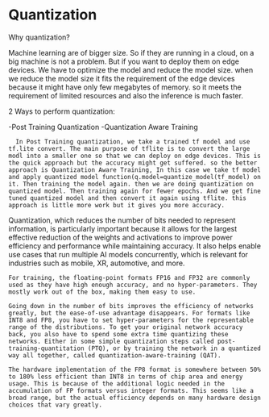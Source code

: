 # Quantization

Why quantization?

   Machine learning are of bigger size. So if they are running in a cloud, on a big machine is not a problem. But if you want to deploy them on edge devices. We have to optimize the model and reduce the model size. when we reduce the model size it fits the requirement of the edge devices because it might have only few megabytes of memory. so it meets the requirement of limited resources and also the inference is much faster.


2 Ways to perform quantization:

  -Post Training Quantization
  -Quantization Aware Training 
 
      In Post Training quantization, we take a trained tf model and use tf.lite convert. The main purpose of tflite is to convert the large modl into a smaller one so that we can deploy on edge devices. This is the quick approach but the accuracy might get suffered. so the better approach is Quantization Aware Training, In this case we take tf model and apply quantized model function(q.model=quantize_model(tf_model) on it. Then training the model again. then we are doing quantization on quantized model. Then training again for fewer epochs. And we get fine tuned quantized model and then convert it again using tflite. this approach is little more work but it gives you more accuracy.

 Quantization, which reduces the number of bits needed to represent information, is particularly important because it allows for the largest effective reduction of the weights and activations to improve power efficiency and performance while maintaining accuracy. It also helps enable use cases that run multiple AI models concurrently, which is relevant for industries such as mobile, XR, automotive, and more.

    For training, the floating-point formats FP16 and FP32 are commonly used as they have high enough accuracy, and no hyper-parameters. They mostly work out of the box, making them easy to use. 

    Going down in the number of bits improves the efficiency of networks greatly, but the ease-of-use advantage disappears. For formats like INT8 and FP8, you have to set hyper-parameters for the representable range of the distributions. To get your original network accuracy back, you also have to spend some extra time quantizing these networks. Either in some simple quantization steps called post-training-quantitation (PTQ), or by training the network in a quantized way all together, called quantization-aware-training (QAT).

    The hardware implementation of the FP8 format is somewhere between 50% to 180% less efficient than INT8 in terms of chip area and energy usage. This is because of the additional logic needed in the accumulation of FP formats versus integer formats. This seems like a broad range, but the actual efficiency depends on many hardware design choices that vary greatly.